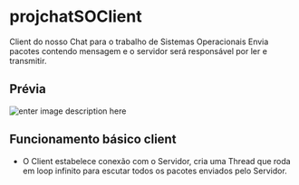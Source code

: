# projchatSOClient
Client do nosso Chat para o trabalho de Sistemas Operacionais
Envia pacotes contendo mensagem e o servidor será responsável por ler e transmitir.

Prévia
---------------------------

![enter image description here](https://lh3.googleusercontent.com/-nBQZ_ryhs0A/WgsoIuoFGCI/AAAAAAAAANc/oOMD1-7pEB89gpZqpZoydqMzn_QwvVz7QCLcBGAs/s500/cliente.png "Client")

Funcionamento básico client
---------------------------

 - O Client estabelece conexão com o Servidor, cria uma Thread que roda em loop infinito para escutar todos os pacotes enviados pelo Servidor.
